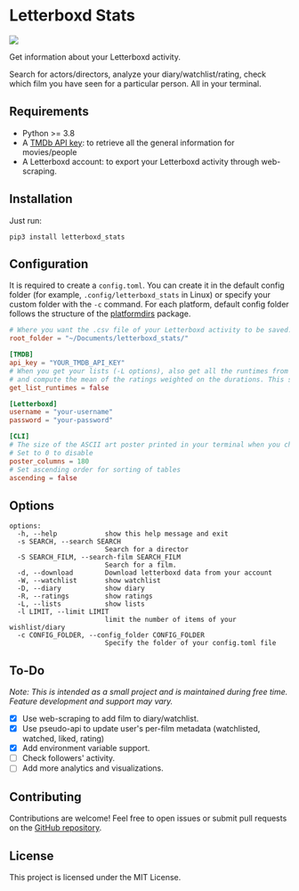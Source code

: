 # Letterboxd Stats

![](./example.gif)

Get information about your Letterboxd activity.

Search for actors/directors, analyze your diary/watchlist/rating, check which film you have seen for a particular person. All in your terminal.

## Requirements

-   Python >= 3.8
-   A [TMDb API key](https://www.themoviedb.org/documentation/api): to retrieve all the general information for movies/people
-   A Letterboxd account: to export your Letterboxd activity through web-scraping.

## Installation

Just run:

```shell
pip3 install letterboxd_stats
```

## Configuration

It is required to create a `config.toml`. You can create it in the default config folder (for example, `.config/letterboxd_stats` in Linux) or specify your custom folder with the `-c` command. For each platform, default config folder follows the structure of the [platformdirs](https://github.com/platformdirs/platformdirs) package.

```toml
# Where you want the .csv file of your Letterboxd activity to be saved.
root_folder = "~/Documents/letterboxd_stats/"

[TMDB]
api_key = "YOUR_TMDB_API_KEY"
# When you get your lists (-L options), also get all the runtimes from TMDB
# and compute the mean of the ratings weighted on the durations. This slows the process.
get_list_runtimes = false

[Letterboxd]
username = "your-username"
password = "your-password"

[CLI]
# The size of the ASCII art poster printed in your terminal when you check the details of a movie.
# Set to 0 to disable
poster_columns = 180
# Set ascending order for sorting of tables
ascending = false
```

## Options

```shell
options:
  -h, --help            show this help message and exit
  -s SEARCH, --search SEARCH
                        Search for a director
  -S SEARCH_FILM, --search-film SEARCH_FILM
                        Search for a film.
  -d, --download        Download letterboxd data from your account
  -W, --watchlist       show watchlist
  -D, --diary           show diary
  -R, --ratings         show ratings
  -L, --lists           show lists
  -l LIMIT, --limit LIMIT
                        limit the number of items of your wishlist/diary
  -c CONFIG_FOLDER, --config_folder CONFIG_FOLDER
                        Specify the folder of your config.toml file

```

## To-Do

_Note: This is intended as a small project and is maintained during free time. Feature development and support may vary._

-   [x] Use web-scraping to add film to diary/watchlist.
-   [x] Use pseudo-api to update user's per-film metadata (watchlisted, watched, liked, rating) 
-   [x] Add environment variable support.
-   [ ] Check followers' activity.
-   [ ] Add more analytics and visualizations.

## Contributing

Contributions are welcome! Feel free to open issues or submit pull requests on the [GitHub repository](https://github.com/your-repo/letterboxd_stats). 

## License

This project is licensed under the MIT License.
